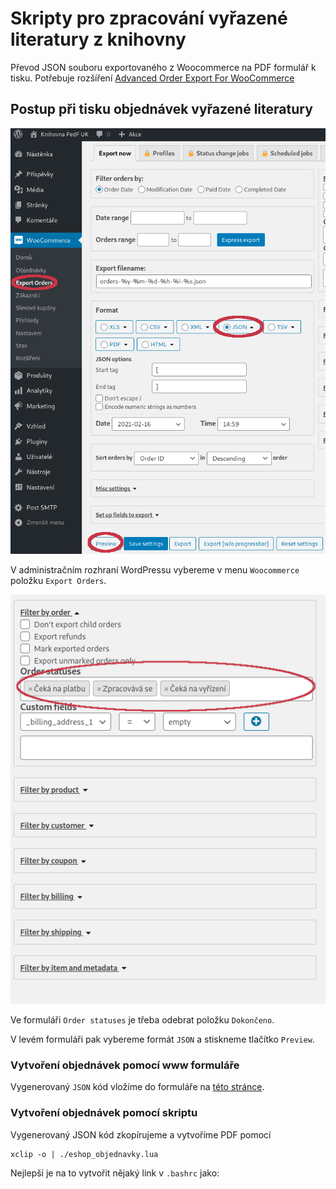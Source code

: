 # Skripty pro zpracování vyřazené literatury z knihovny

Převod JSON souboru exportovaného z Woocommerce na PDF formulář k tisku.
Potřebuje rozšíření [Advanced Order Export For
WooCommerce](https://wordpress.org/plugins/woo-order-export-lite/)

## Postup při tisku objednávek vyřazené literatury

![Formulář exportu](screenshot.png)

V administračním rozhraní WordPressu vybereme v menu `Woocommerce` položku
`Export Orders`. 

![Nastavení statusů](screenshot2.png)

Ve formuláři `Order statuses` je třeba odebrat položku `Dokončeno`.

V levém formuláři pak vybereme formát `JSON` a stiskneme tlačítko `Preview`. 

### Vytvoření objednávek pomocí www formuláře

Vygenerovaný `JSON` kód vložíme do formuláře na [této
stránce](https://knihovna-pedf-uk.github.io/eshop_objednavky/).

### Vytvoření objednávek pomocí skriptu

Vygenerovaný JSON kód zkopírujeme a vytvoříme PDF pomocí

    xclip -o | ./eshop_objednavky.lua 

Nejlepší je na to vytvořit nějaký link v `.bashrc` jako:

    




